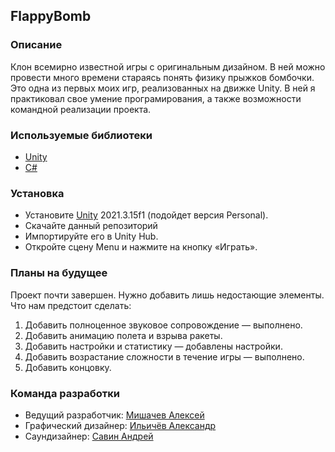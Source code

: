 ## FlappyBomb
### Описание
Клон всемирно известной игры с оригинальным дизайном. В ней можно провести много времени стараясь понять физику прыжков бомбочки. Это одна из первых моих игр, реализованных на движке Unity. В ней я практиковал свое умение програмирования, а также возможности командной реализации проекта.
### Используемые библиотеки
- [Unity](https://unity.com/ru)
- [C#](https://learn.microsoft.com/ru-ru/dotnet/csharp/)
### Установка
- Установите [Unity](https://unity.com/ru) 2021.3.15f1 (подойдет версия Personal).
- Скачайте данный репозиторий
- Импортируйте его в Unity Hub.
- Откройте сцену Menu и нажмите на кнопку «Играть».
### Планы на будущее
Проект почти завершен. Нужно добавить лишь недостающие элементы. Что нам предстоит сделать:
1. Добавить полноценное звуковое сопровождение — выполнено.
2. Добавить анимацию полета и взрыва ракеты.
3. Добавить настройки и статистику — добавлены настройки.
4. Добавить возрастание сложности в течение игры — выполнено.
5. Добавить концовку.

### Команда разработки
  - Ведущий разработчик: [Мишачев Алексей](https://vk.com/klimpit)
  - Графический дизайнер: [Ильичёв Александр](https://vk.com/alexander1337pocan)
  - Саундизайнер: [Савин Андрей](https://vk.com/pomorskiproduction)
